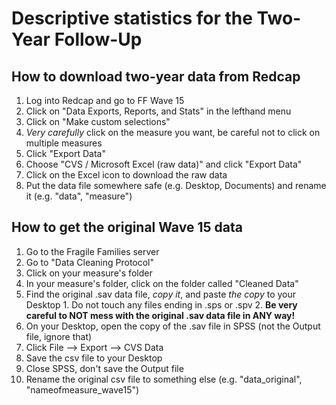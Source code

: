 # Descriptive statistics for the Two-Year Follow-Up

## How to download two-year data from Redcap

1. Log into Redcap and go to FF Wave 15
2. Click on "Data Exports, Reports, and Stats" in the lefthand menu
3. Click on "Make custom selections"
4. *Very carefully* click on the measure you want, be careful not to click on multiple measures
5. Click "Export Data"
6. Choose "CVS / Microsoft Excel (raw data)" and click "Export Data"
7. Click on the Excel icon to download the raw data
8. Put the data file somewhere safe (e.g. Desktop, Documents) and rename it (e.g. "data", "measure")

## How to get the original Wave 15 data

1. Go to the Fragile Families server
2. Go to "Data Cleaning Protocol"
3. Click on your measure's folder
4. In your measure's folder, click on the folder called "Cleaned Data"
5. Find the original .sav data file, *copy it*, and paste *the copy* to your Desktop
       1. Do not touch any files ending in .sps or .spv
       2. **Be very careful to NOT mess with the original .sav data file in ANY way!**
6. On your Desktop, open the copy of the .sav file in SPSS (not the Output file, ignore that)
7. Click File --> Export --> CVS Data
8. Save the csv file to your Desktop
9. Close SPSS, don't save the Output file
10. Rename the original csv file to something else (e.g. "data_original", "nameofmeasure_wave15")


